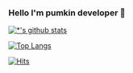 ### Hello I'm pumkin developer 👋




[![*'s github stats](https://github-readme-stats.vercel.app/api?username=kounglucy)](https://github.com/kounglucy)

[![Top Langs](https://github-readme-stats.vercel.app/api/top-langs/?username=kounglucy&layout=compact)](https://github.com/kounglucy/github-readme-stats)


[![Hits](https://hits.seeyoufarm.com/api/count/incr/badge.svg?url=https%3A%2F%2Fgithub.com%2Fkounglucy&count_bg=%233D73C8&title_bg=%23555555&icon=&icon_color=%23E7E7E7&title=hits&edge_flat=false)](https://hits.seeyoufarm.com)

